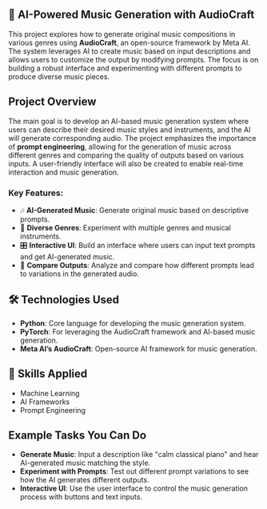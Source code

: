 
## 🎵 AI-Powered Music Generation with AudioCraft

This project explores how to generate original music compositions in various genres using **AudioCraft**, an open-source framework by Meta AI. The system leverages AI to create music based on input descriptions and allows users to customize the output by modifying prompts. The focus is on building a robust interface and experimenting with different prompts to produce diverse music pieces.

## Project Overview

The main goal is to develop an AI-based music generation system where users can describe their desired music styles and instruments, and the AI will generate corresponding audio. The project emphasizes the importance of **prompt engineering**, allowing for the generation of music across different genres and comparing the quality of outputs based on various inputs. A user-friendly interface will also be created to enable real-time interaction and music generation.

### Key Features:

- 🎶 **AI-Generated Music**: Generate original music based on descriptive prompts.
- 🎤 **Diverse Genres**: Experiment with multiple genres and musical instruments.
- 🎛️ **Interactive UI**: Build an interface where users can input text prompts and get AI-generated music.
- 🔀 **Compare Outputs**: Analyze and compare how different prompts lead to variations in the generated audio.

## 🛠 Technologies Used

- **Python**: Core language for developing the music generation system.
- **PyTorch**: For leveraging the AudioCraft framework and AI-based music generation.
- **Meta AI’s AudioCraft**: Open-source AI framework for music generation.

## 🤖 Skills Applied

- Machine Learning
- AI Frameworks
- Prompt Engineering

## Example Tasks You Can Do

- **Generate Music**: Input a description like "calm classical piano" and hear AI-generated music matching the style.
- **Experiment with Prompts**: Test out different prompt variations to see how the AI generates different outputs.
- **Interactive UI**: Use the user interface to control the music generation process with buttons and text inputs.

